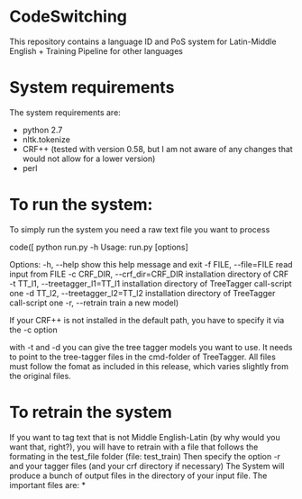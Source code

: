 # CodeSwitching
This repository contains a language ID and PoS system for Latin-Middle English + Training Pipeline for other languages


# System requirements
The system requirements are:
* python 2.7
* nltk.tokenize
* CRF++ (tested with version 0.58, but I am not aware of any changes that would not allow for a lower version) 
* perl

# To run the system:
  To simply run the system you need a raw text file you want to process
  
  code([ python run.py -h
Usage: run.py [options]

Options:
  -h, --help            show this help message and exit
  -f FILE, --file=FILE  read input from FILE
  -c CRF_DIR, --crf_dir=CRF_DIR
                        installation directory of CRF
  -t TT_l1, --treetagger_l1=TT_l1
                        installation directory of TreeTagger call-script one
  -d TT_l2, --treetagger_l2=TT_l2
                        installation directory of TreeTagger call-script one
  -r, --retrain         train a new model)
  
  If your CRF++ is not installed in the default path, you have to specify it via the -c option
  
  with -t and -d you can give the tree tagger models you want to use. It needs to point to the tree-tagger files in the cmd-folder of TreeTagger. All files must follow the fomat as included in this release, which varies slightly from the original files.
  
  # To retrain the system
  
  If you want to tag text that is not Middle English-Latin (by why would you want that, right?), you will have to retrain with a file that follows the formating in the test_file folder (file: test_train) 
  Then specify the option -r and your tagger files (and your crf directory if necessary)
  The System will produce a bunch of output files in the directory of your input file. The important files are:
  * 
